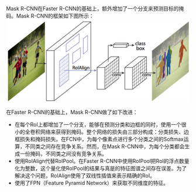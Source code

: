Mask R-CNN在Faster R-CNN的基础上，额外增加了一个分支来预测目标的掩码。Mask R-CNN的框架如下图所示：<br />![Mask R-CNN.png](./img/1598601003300-c7a5a5a6-a8ef-4407-8331-1a54282ad530.png)

在Faster R-CNN的基础上，Mask R-CNN做了如下改进：

- 在每个RoI上都增加了一个分支，能够在预测分类和边框的同时，使用一个很小的全卷积网络来获得到掩码。整个网络的损失由三部分构成：分类损失、边框损失和掩码损失。在FCN中，为每个像素点进行多个分类之间的Softmax运算，不同类之间存在竞争关系。然而，在Mask R-CNN中，为每个分类都会生成一份掩码，不同类之间没有竞争关系。
- 使用RoIAlign代替RoIPool。在Faster R-CNN中使用RoIPool把RoI的浮点数量化为整数，这个量化使RoIPool的结果与真是的特征图谱之间存在误差。为了解决这个问题，RoIAlign使用了双线性插值来表示精确的RoI。
- 使用了FPN（Feature Pyramid Network）来获取不同维度的特征。
